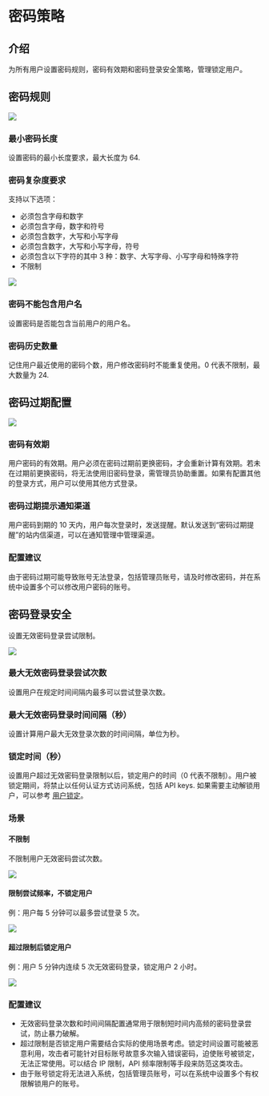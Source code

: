 # 密码策略

<PluginInfo licenseBundled="true" name="password-policy"></PluginInfo>

## 介绍

为所有用户设置密码规则，密码有效期和密码登录安全策略，管理锁定用户。

## 密码规则

![](https://static-docs.nocobase.com/202412281329313.png)

### 最小密码长度

设置密码的最小长度要求，最大长度为 64.

### 密码复杂度要求

支持以下选项：

- 必须包含字母和数字
- 必须包含字母，数字和符号
- 必须包含数字，大写和小写字母
- 必须包含数字，大写和小写字母，符号
- 必须包含以下字符的其中 3 种：数字、大写字母、小写字母和特殊字符
- 不限制

![](https://static-docs.nocobase.com/202412281331649.png)

### 密码不能包含用户名

设置密码是否能包含当前用户的用户名。

### 密码历史数量

记住用户最近使用的密码个数，用户修改密码时不能重复使用。0 代表不限制，最大数量为 24.

## 密码过期配置

![](https://static-docs.nocobase.com/202412281335588.png)

### 密码有效期

用户密码的有效期。用户必须在密码过期前更换密码，才会重新计算有效期。若未在过期前更换密码，将无法使用旧密码登录，需管理员协助重置。如果有配置其他的登录方式，用户可以使用其他方式登录。

### 密码过期提示通知渠道

用户密码到期的 10 天内，用户每次登录时，发送提醒。默认发送到“密码过期提醒”的站内信渠道，可以在通知管理中管理渠道。

### 配置建议

由于密码过期可能导致账号无法登录，包括管理员账号，请及时修改密码，并在系统中设置多个可以修改用户密码的账号。

## 密码登录安全

设置无效密码登录尝试限制。

![](https://static-docs.nocobase.com/202412281339724.png)

### 最大无效密码登录尝试次数

设置用户在规定时间间隔内最多可以尝试登录次数。

### 最大无效密码登录时间间隔（秒）

设置计算用户最大无效登录次数的时间间隔，单位为秒。

### 锁定时间（秒）

设置用户超过无效密码登录限制以后，锁定用户的时间（0 代表不限制）。用户被锁定期间，将禁止以任何认证方式访问系统，包括 API keys. 如果需要主动解锁用户，可以参考 [用户锁定](./user-lockout.md)。

### 场景

#### 不限制

不限制用户无效密码尝试次数。

![](https://static-docs.nocobase.com/202412281343226.png)

#### 限制尝试频率，不锁定用户

例：用户每 5 分钟可以最多尝试登录 5 次。

![](https://static-docs.nocobase.com/202412281344412.png)

#### 超过限制后锁定用户

例：用户 5 分钟内连续 5 次无效密码登录，锁定用户 2 小时。

![](https://static-docs.nocobase.com/202412281344952.png)

### 配置建议

- 无效密码登录次数和时间间隔配置通常用于限制短时间内高频的密码登录尝试，防止暴力破解。
- 超过限制是否锁定用户需要结合实际的使用场景考虑。锁定时间设置可能被恶意利用，攻击者可能针对目标账号故意多次输入错误密码，迫使账号被锁定，无法正常使用。可以结合 IP 限制，API 频率限制等手段来防范这类攻击。
- 由于账号锁定将无法进入系统，包括管理员账号，可以在系统中设置多个有权限解锁用户的账号。
